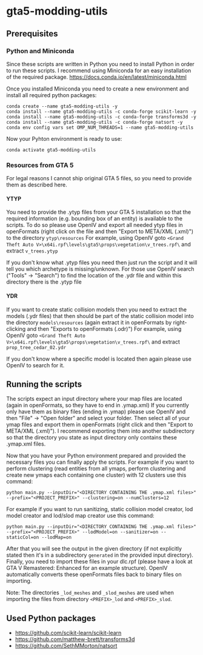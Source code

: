 # gta5-modding-utils

## Prerequisites

### Python and Miniconda

Since these scripts are written in Python you need to install Python in order to run these scripts.
I recommend using Miniconda for an easy installation of the required package.
https://docs.conda.io/en/latest/miniconda.html

Once you installed Miniconda you need to create a new environment and install all required python packages:
```commandline
conda create --name gta5-modding-utils -y
conda install --name gta5-modding-utils -c conda-forge scikit-learn -y
conda install --name gta5-modding-utils -c conda-forge transforms3d -y
conda install --name gta5-modding-utils -c conda-forge natsort -y
conda env config vars set OMP_NUM_THREADS=1 --name gta5-modding-utils
```

Now your Pyhton environment is ready to use:
````commandline
conda activate gta5-modding-utils
````

### Resources from GTA 5

For legal reasons I cannot ship original GTA 5 files, so you need to provide them as described here.

#### YTYP

You need to provide the .ytyp files from your GTA 5 installation so that the required information
(e.g. bounding box of an entity) is available to the scripts.
To do so please use OpenIV and export all needed ytyp files in openFormats
(right click on the file and then "Export to META/XML (.xml)")
to the directory `ytyp\resources`
For example, using OpenIV goto `<Grand Theft Auto V>\x64i.rpf\levels\gta5\props\vegetation\v_trees.rpf\` and extract `v_trees.ytyp`

If you don't know what .ytyp files you need then just run the script and it will tell you which archetype is missing/unknown.
For those use OpenIV search ("Tools" -> "Search") to find the location of the .ydr file and within this directory there is the .ytyp file

#### YDR

If you want to create static collision models then you need to extract the models (.ydr files) that then should be part of the
static collision model into the directory `models\resources`
(again extract it in openFormats by right-clicking and then "Exports to openFormats (.odr)")
For example, using OpenIV goto `<Grand Theft Auto V>\x64i.rpf\levels\gta5\props\vegetation\v_trees.rpf\` and extract `prop_tree_cedar_02.ydr`

If you don't know where a specific model is located then again please use OpenIV to search for it.


## Running the scripts

The scripts expect an input directory where your map files are located (again in openFormats, so they have to end in .ymap.xml)
If you currently only have them as binary files (ending in .ymap) please use OpenIV and then "File" -> "Open folder" and select your folder.
Then select all of your ymap files and export them in openFormats (right click and then "Export to META/XML (.xml)").
I recommend exporting them into another subdirectory so that the directory you state as input directory only contains these .ymap.xml files.

Now that you have your Python environment prepared and provided the necessary files you can finally apply the scripts.
For example if you want to perform clustering (read entities from all ymaps, perform clustering and create new ymaps each containing one cluster) with 12 clusters use this command:
````commandline
python main.py --inputDir="<DIRECTORY CONTAINING THE .ymap.xml files>" --prefix="<PROJECT_PREFIX>" --clustering=on --numClusters=12
````

For example if you want to run sanitizing, static collision model creator, lod model creator and lod/slod map creator use this command:
````commandline
python main.py --inputDir="<DIRECTORY CONTAINING THE .ymap.xml files>" --prefix="<PROJECT_PREFIX>" --lodModel=on --sanitizer=on --staticCol=on --lodMap=on
````

After that you will see the output in the given directory (if not explicitly stated then it's in a subdirectory `generated` in the provided input directory).
Finally, you need to import these files in your dlc.rpf (please have a look at GTA V Remastered: Enhanced for an example structure).
OpenIV automatically converts these openFormats files back to binary files on importing.

Note: The directories `_lod_meshes` and `_slod_meshes` are used when importing the files from directory `<PREFIX>_lod` and `<PREFIX>_slod`. 


## Used Python packages

* https://github.com/scikit-learn/scikit-learn
* https://github.com/matthew-brett/transforms3d
* https://github.com/SethMMorton/natsort
